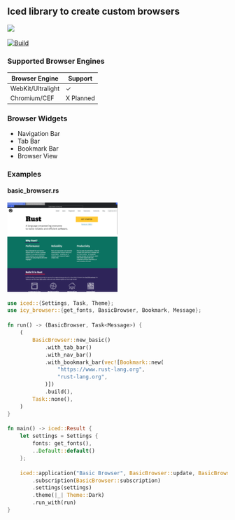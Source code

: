 ## Iced library to create custom browsers
<img src="https://raw.githubusercontent.com/gist/hecrj/ad7ecd38f6e47ff3688a38c79fd108f0/raw/74384875ecbad02ae2a926425e9bcafd0695bade/color.svg" width=20%>

[![Build](https://github.com/LegitCamper/icy_browser/actions/workflows/ci.yml/badge.svg)](https://github.com/LegitCamper/icy_browser/actions/workflows/ci.yml)

### Supported Browser Engines
| Browser Engine | Support      |
| ----------------- | --------- |
| WebKit/Ultralight | <span>&#10003;</span> |
| Chromium/CEF      | X Planned |


### Browser Widgets
- Navigation Bar
- Tab Bar
- Bookmark Bar
- Browser View

### Examples
#### basic_browser.rs
<img src="https://github.com/LegitCamper/icy_browser/blob/main/assets/basic_browser.png?raw=true" width=50%>

``` Rust
use iced::{Settings, Task, Theme};
use icy_browser::{get_fonts, BasicBrowser, Bookmark, Message};

fn run() -> (BasicBrowser, Task<Message>) {
    (
        BasicBrowser::new_basic()
            .with_tab_bar()
            .with_nav_bar()
            .with_bookmark_bar(vec![Bookmark::new(
                "https://www.rust-lang.org",
                "rust-lang.org",
            )])
            .build(),
        Task::none(),
    )
}

fn main() -> iced::Result {
    let settings = Settings {
        fonts: get_fonts(),
        ..Default::default()
    };

    iced::application("Basic Browser", BasicBrowser::update, BasicBrowser::view)
        .subscription(BasicBrowser::subscription)
        .settings(settings)
        .theme(|_| Theme::Dark)
        .run_with(run)
}
```

